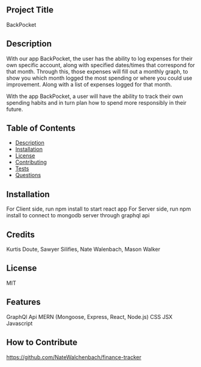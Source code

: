 ## Project Title
     
BackPocket

## Description

With our app BackPocket, the user has the ability to log expenses for their own specific account, along with specified dates/times that correspond for that month. Through this, those expenses will fill out a monthly graph, to show you which month logged the most spending or where you could use improvement. Along with a list of expenses logged for that month. 

With the app BackPocket, a user will have the ability to track their own spending habits and in turn plan how to spend more responsibly in their future.

## Table of Contents
- [Description](#description)
- [Installation](#installation)
- [License](#license)
- [Contributing](#contributing)
- [Tests](#tests)
- [Questions](#questions)

## Installation

For Client side, run npm install to start react app
For Server side, run npm install to connect to mongodb server through graphql api
## Credits

Kurtis Doute, Sawyer Silifies,  Nate Walenbach, Mason Walker

## License

MIT

## Features

GraphQl Api
MERN (Mongoose, Express, React, Node.js)
CSS
JSX
Javascript

## How to Contribute

https://github.com/NateWalchenbach/finance-tracker
